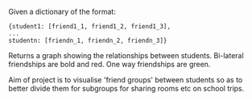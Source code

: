 Given a dictionary of the format:

```
{student1: [friend1_1, friend1_2, friend1_3],
...
studentn: [friendn_1, friendn_2, friendn_3]}
```

Returns a graph showing the relationships between students. Bi-lateral friendships are bold and red. One way friendships are green.

Aim of project is to visualise 'friend groups' between students so as to better divide them for subgroups for sharing rooms etc on school trips.
